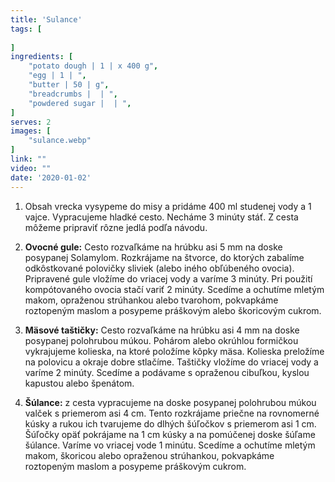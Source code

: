 ```yaml
---
title: 'Sulance'
tags: [
    
]
ingredients: [
    "potato dough | 1 | x 400 g",
    "egg | 1 | ",
    "butter | 50 | g",
    "breadcrumbs |  | ",
    "powdered sugar |  | ",
]
serves: 2
images: [
    "sulance.webp"
]
link: ""
video: ""
date: '2020-01-02'
---
```


1. Obsah vrecka vysypeme do misy a pridáme 400 ml studenej vody a 1 vajce. Vypracujeme hladké cesto. Necháme 3 minúty stáť. Z cesta môžeme pripraviť rôzne jedlá podľa návodu.

2. **Ovocné gule:** Cesto rozvaľkáme na hrúbku asi 5 mm na doske posypanej Solamylom. Rozkrájame na štvorce, do ktorých zabalíme odkôstkované polovičky sliviek (alebo iného obľúbeného ovocia). Pripravené gule vložíme do vriacej vody a varíme 3 minúty. Pri použití kompótovaného ovocia stačí variť 2 minúty. Scedíme a ochutíme mletým makom, opraženou strúhankou alebo tvarohom, pokvapkáme roztopeným maslom a posypeme práškovým alebo škoricovým cukrom.

3. **Mäsové taštičky:** Cesto rozvaľkáme na hrúbku asi 4 mm na doske posypanej polohrubou múkou. Pohárom alebo okrúhlou formičkou vykrajujeme kolieska, na ktoré položíme kôpky mäsa. Kolieska preložíme na polovicu a okraje dobre stlačíme. Taštičky vložíme do vriacej vody a varíme 2 minúty. Scedíme a podávame s opraženou cibuľkou, kyslou kapustou alebo špenátom.

4. **Šúlance:** z cesta vypracujeme na doske posypanej polohrubou múkou valček s priemerom asi 4 cm. Tento rozkrájame priečne na rovnomerné kúsky a rukou ich tvarujeme do dlhých šúľočkov s priemerom asi 1 cm. Šúľočky opäť pokrájame na 1 cm kúsky a na pomúčenej doske šúľame šúlance. Varíme vo vriacej vode 1 minútu. Scedíme a ochutíme mletým makom, škoricou alebo opraženou strúhankou, pokvapkáme roztopeným maslom a posypeme práškovým cukrom.